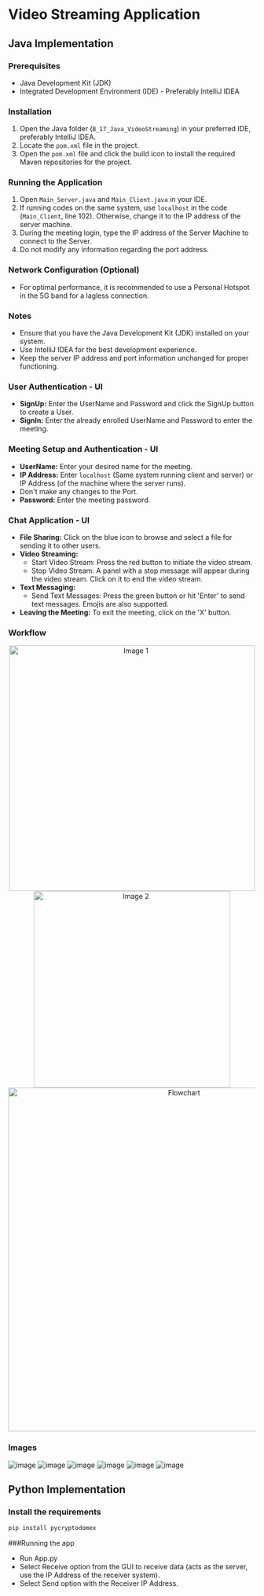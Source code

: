 # Video Streaming Application

## Java Implementation

### Prerequisites

- Java Development Kit (JDK)
- Integrated Development Environment (IDE) - Preferably IntelliJ IDEA

### Installation

1. Open the Java folder (`B_17_Java_VideoStreaming`) in your preferred IDE, preferably IntelliJ IDEA.
2. Locate the `pom.xml` file in the project.
3. Open the `pom.xml` file and click the build icon to install the required Maven repositories for the project.

### Running the Application

1. Open `Main_Server.java` and `Main_Client.java` in your IDE.
2. If running codes on the same system, use `localhost` in the code (`Main_Client`, line 102). Otherwise, change it to the IP address of the server machine.
3. During the meeting login, type the IP address of the Server Machine to connect to the Server.
4. Do not modify any information regarding the port address.

### Network Configuration (Optional)

- For optimal performance, it is recommended to use a Personal Hotspot in the 5G band for a lagless connection.

### Notes

- Ensure that you have the Java Development Kit (JDK) installed on your system.
- Use IntelliJ IDEA for the best development experience.
- Keep the server IP address and port information unchanged for proper functioning.

### User Authentication - UI

- **SignUp:** Enter the UserName and Password and click the SignUp button to create a User.
- **SignIn:** Enter the already enrolled UserName and Password to enter the meeting.

### Meeting Setup and Authentication - UI

- **UserName:** Enter your desired name for the meeting.
- **IP Address:** Enter `localhost` (Same system running client and server) or IP Address (of the machine where the server runs).
- Don't make any changes to the Port.
- **Password:** Enter the meeting password.

### Chat Application - UI

- **File Sharing:** Click on the blue icon to browse and select a file for sending it to other users.
- **Video Streaming:** 
  - Start Video Stream: Press the red button to initiate the video stream.
  - Stop Video Stream: A panel with a stop message will appear during the video stream. Click on it to end the video stream.
- **Text Messaging:** 
  - Send Text Messages: Press the green button or hit 'Enter' to send text messages. Emojis are also supported.
- **Leaving the Meeting:** To exit the meeting, click on the 'X' button.

### Workflow

<div align="center">
  <img src="https://github.com/Tarunesh38/Video-Stream-Encryption-AES-ChatApp/assets/119646778/eaf795aa-186c-45e8-b812-aea77fcda1a0" width="500" alt="Image 1">
  <img src="https://github.com/Tarunesh38/Video-Stream-Encryption-AES-ChatApp/assets/119646778/fdf67493-8332-4a97-9177-69c48b28d155" width="400" alt="Image 2">
</div>

<div align="center">
  <img src="https://github.com/Tarunesh38/Video-Stream-Encryption-AES-ChatApp/assets/119646778/5c31d13c-0222-45e6-8ce9-ce144b3406e9" width="700" alt="Flowchart">
</div>

### Images

![image](https://github.com/Tarunesh38/Video-Stream-Encryption-AES-ChatApp/assets/119646778/e7b68f24-d78a-42c8-838c-21aaf20fa4ea) ![image](https://github.com/Tarunesh38/Video-Stream-Encryption-AES-ChatApp/assets/119646778/5e8fa6ec-2f66-42f7-afff-3c981bed8b6f)
![image](https://github.com/Tarunesh38/Video-Stream-Encryption-AES-ChatApp/assets/119646778/53937411-aa0c-4125-914d-6ed0ec0cbf9e) ![image](https://github.com/Tarunesh38/Video-Stream-Encryption-AES-ChatApp/assets/119646778/83a83daa-c10a-4b59-b3f9-d51c5502b72d) ![image](https://github.com/Tarunesh38/Video-Stream-Encryption-AES-ChatApp/assets/119646778/98b3b020-b91e-4893-b972-e30a34e6c7be) ![image](https://github.com/Tarunesh38/Video-Stream-Encryption-AES-ChatApp/assets/119646778/3593e70c-3002-44fd-ae80-f298ed5771ee)




## Python Implementation

### Install the requirements

```bash
pip install pycryptodomex
```

###Running the app
- Run App.py
- Select Receive option from the GUI to receive data (acts as the server, use the IP Address of the receiver system).
- Select Send option with the Receiver IP Address.
